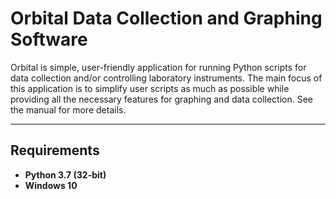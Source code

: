 # Orbital Data Collection and Graphing Software

Orbital is simple, user-friendly application for running Python scripts for data collection and/or controlling laboratory
instruments. The main focus of this application is to simplify user scripts as much as possible while providing all the
necessary features for graphing and data collection. See the manual for more details.

* * *
## Requirements

- **Python 3.7 (32-bit)**
- **Windows 10**
